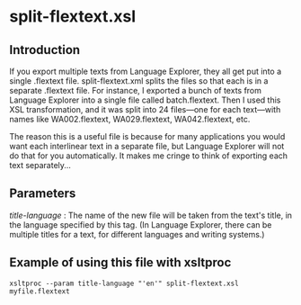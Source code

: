 # split-flextext.xsl

## Introduction
If you export multiple texts from Language Explorer, they all get put into a single .flextext file. split-flextext.xml splits the files so that each is in a separate .flextext file. For instance, I exported a bunch of texts from Language Explorer into a single file called batch.flextext. Then I used this XSL transformation, and it was split into 24 files—one for each text—with names like WA002.flextext, WA029.flextext, WA042.flextext, etc.

The reason this is a useful file is because for many applications you would want each interlinear text in a separate file, but Language Explorer will not do that for you automatically. It makes me cringe to think of exporting each text separately...

## Parameters
_title-language_ : The name of the new file will be taken from the text's title, in the language specified by this tag. (In Language Explorer, there can be multiple titles for a text, for different languages and writing systems.)

## Example of using this file with xsltproc
```
xsltproc --param title-language "'en'" split-flextext.xsl myfile.flextext
```